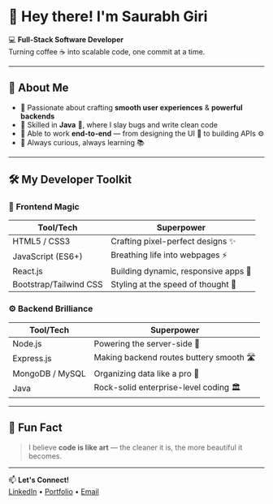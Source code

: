 # 👋 Hey there! I'm **Saurabh Giri**  

💻 **Full-Stack Software Developer**  
Turning coffee ☕ into scalable code, one commit at a time.  

---

## 🚀 About Me
- 🔹 Passionate about crafting **smooth user experiences** & **powerful backends**  
- 🔹 Skilled in **Java** 🐉, where I slay bugs and write clean code  
- 🔹 Able to work **end-to-end** — from designing the UI 🎨 to building APIs ⚙️  
- 🔹 Always curious, always learning 📚  

---

## 🛠️ My Developer Toolkit

### 🎨 **Frontend Magic**
| Tool/Tech        | Superpower |
|------------------|------------|
| HTML5 / CSS3     | Crafting pixel-perfect designs ✨ |
| JavaScript (ES6+) | Breathing life into webpages ⚡ |
| React.js         | Building dynamic, responsive apps 📱 |
| Bootstrap/Tailwind CSS | Styling at the speed of thought 🎯 |

### ⚙️ **Backend Brilliance**
| Tool/Tech        | Superpower |
|------------------|------------|
| Node.js          | Powering the server-side 🚀 |
| Express.js       | Making backend routes buttery smooth 🛣️ |
| MongoDB / MySQL  | Organizing data like a pro 📂 |
| Java             | Rock-solid enterprise-level coding 🏛️ |

---

## 🌟 Fun Fact
> I believe **code is like art** — the cleaner it is, the more beautiful it becomes.  

---

📫 **Let's Connect!**  
[LinkedIn](https://www.linkedin.com/in/saurabh-giri-16175b334/?trk=opento_sprofile_topcard) • [Portfolio](https://your-portfolio-link.com) • [Email](mailto:saurabh9903giri@gmail.com)
